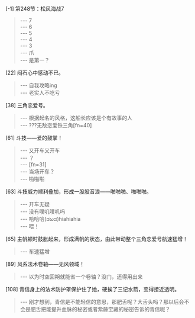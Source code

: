 
[-1] 第248节：松风海战7
>--- 7<br>
>--- 6<br>
>--- 5<br>
>--- 4<br>
>--- 3<br>
>--- 爪<br>
>--- 是第一？<br>

[22] 闷石心中感动不已。
>--- 自我攻略ing<br>
>--- 老实人不吃亏<br>

[38] 三角恋爱号。
>--- 根据起名的风格，这船长应该是个有故事的人<br>
>--- ???无敌恋爱铁三角[fn=40]<br>

[61] 斗技——爱的鼓掌！
>--- 又开车又开车<br>
>--- ？<br>
>--- [fn=31]<br>
>--- 当场开车？<br>
>--- 啪啪啪<br>

[63] 斗技威力顺利叠加，形成一股股音浪——啪啪啪、啪啪啪。
>--- 开车无疑<br>
>--- 没有噗叽噗叽吗<br>
>--- 哈哈哈(ಡωಡ)hiahiahia<br>
>--- 喂！<br>

[65] 主帆顿时鼓胀起来，形成满帆的状态，由此带动整个三角恋爱号航速猛增！
>--- 车速猛增<br>

[89] 风系法术卷轴——无风领域！
>--- 以为时空回朔就能省一个卷轴？没门，还得用出来<br>

[108] 青信身上的法术防护罩保护住了她，硬挨了三记水箭，变得接近透明。
>--- 刚才想到，青信是不能轻信的意思，那肥舌呢？大舌头吗？那以后会不会是肥舌把能提升血脉的秘密或者紫藤宝藏的秘密告诉的青信呢？<br>
